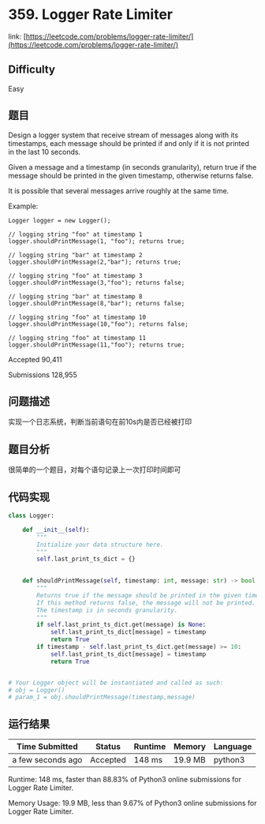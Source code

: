 # 359. Logger Rate Limiter

link: [https://leetcode.com/problems/logger-rate-limiter/](https://leetcode.com/problems/logger-rate-limiter/)

## Difficulty
Easy

## 题目

Design a logger system that receive stream of messages along with its timestamps, each message should be printed if and only if it is not printed in the last 10 seconds.

Given a message and a timestamp (in seconds granularity), return true if the message should be printed in the given timestamp, otherwise returns false.

It is possible that several messages arrive roughly at the same time.

Example:
```
Logger logger = new Logger();

// logging string "foo" at timestamp 1
logger.shouldPrintMessage(1, "foo"); returns true; 

// logging string "bar" at timestamp 2
logger.shouldPrintMessage(2,"bar"); returns true;

// logging string "foo" at timestamp 3
logger.shouldPrintMessage(3,"foo"); returns false;

// logging string "bar" at timestamp 8
logger.shouldPrintMessage(8,"bar"); returns false;

// logging string "foo" at timestamp 10
logger.shouldPrintMessage(10,"foo"); returns false;

// logging string "foo" at timestamp 11
logger.shouldPrintMessage(11,"foo"); returns true;
```

Accepted
90,411

Submissions
128,955

## 问题描述
实现一个日志系统，判断当前语句在前10s内是否已经被打印

## 题目分析
很简单的一个题目，对每个语句记录上一次打印时间即可

## 代码实现

```python
class Logger:

    def __init__(self):
        """
        Initialize your data structure here.
        """
        self.last_print_ts_dict = {}
        

    def shouldPrintMessage(self, timestamp: int, message: str) -> bool:
        """
        Returns true if the message should be printed in the given timestamp, otherwise returns false.
        If this method returns false, the message will not be printed.
        The timestamp is in seconds granularity.
        """
        if self.last_print_ts_dict.get(message) is None:
            self.last_print_ts_dict[message] = timestamp
            return True
        if timestamp - self.last_print_ts_dict.get(message) >= 10:
            self.last_print_ts_dict[message] = timestamp
            return True


# Your Logger object will be instantiated and called as such:
# obj = Logger()
# param_1 = obj.shouldPrintMessage(timestamp,message)
```

## 运行结果

| Time Submitted | Status                                   | Runtime | Memory  | Language |
| -------------- | ---------------------------------------- | ------- | -------- | -------- |
| a few seconds ago |	Accepted	| 		148 ms	| 19.9 MB		| python3|

Runtime: 148 ms, faster than 88.83% of Python3 online submissions for Logger Rate Limiter.

Memory Usage: 19.9 MB, less than 9.67% of Python3 online submissions for Logger Rate Limiter.